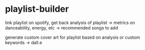 # playlist-builder

link playlist on spotify, get back analysis of playlist
-> metrics on danceability, energy, etc
-> recommended songs to add

generate custom cover art for playlist based on analysis or custom keywords
-> dall.e
